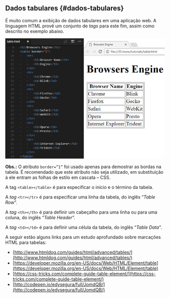 ## Dados tabulares {#dados-tabulares}

É muito comum a exibição de dados tabulares em uma aplicação web. A linguagem HTML provê um conjunto de _tags_ para este fim, assim como descrito no exemplo abaixo.

![](/assets/table.png)

**Obs.:** O atributo `border=”1”` foi usado apenas para demostrar as bordas na tabela. É recomendado que este atributo não seja utilizado, em substituição à ele entram as folhas de estilo em cascata – CSS.

A tag `<table></table>` é para especificar o início e o término da tabela.

A _tag_ `<tr></tr>` é para especificar uma linha da tabela, do inglês “_Table Row_”.

A _tag_ `<th></th>` é para definir um cabeçalho para uma linha ou para uma coluna, do inglês “_Table Header_”.

A _tag_ `<td></td>` é para definir uma célula da tabela, do inglês “_Table Data_”.

A seguir estão alguns links para um estudo aprofundado sobre marcações HTML para tabelas:

* [http://www.htmldog.com/guides/html/advanced/tables/](http://www.htmldog.com/guides/html/advanced/tables/)
* [https://developer.mozilla.org/en-US/docs/Web/HTML/Element/table](https://developer.mozilla.org/en-US/docs/Web/HTML/Element/table)
* [https://css-tricks.com/complete-guide-table-element/](https://css-tricks.com/complete-guide-table-element/)
* [http://codepen.io/edysegura/full/JomdQB/](http://codepen.io/edysegura/full/JomdQB/)



